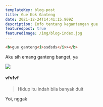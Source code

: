 ```yaml
---
templateKey: blog-post
title: Gue Kok Ganteng
date: 2021-12-24T14:41:15.909Z
description: Info tentang kegantengan gue
featuredpost: true
featuredimage: /img/blog-index.jpg
---
```

```html
<b>gue ganteng<i>ssdsds</i>></b>
```

Aku sih emang ganteng banget, ya

![](/img/chemex.jpg)

#### vfvfvf

> Hidup itu indah bila banyak duit

Yoi, nggak